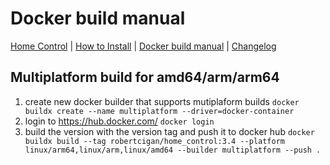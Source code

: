 # Docker build manual

[Home Control](README.md) | [How to Install](INSTALL.md) | [Docker build manual](BUILD.md) | [Changelog](CHANGELOG.md)

## Multiplatform build for amd64/arm/arm64

1. create new docker builder that supports mutiplaform builds
    `docker buildx create --name multiplatform --driver=docker-container`
2. login to https://hub.docker.com/
  `docker login`
3. build the version with the version tag and push it to docker hub
  `docker buildx build --tag robertcigan/home_control:3.4 --platform linux/arm64,linux/arm,linux/amd64 --builder multiplatform --push .`
